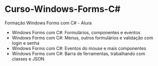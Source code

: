 # Curso-Windows-Forms-C#
Formação Windows Forms com C# - Alura

- Windows Forms com C#: Formulários, componentes e eventos
- Windows Forms com C#: Menus, outros formulários e validação com login e senha
- Windows Forms com C#: Eventos do mouse e mais componentes
- Windows Forms com C#: Barra de ferramentas, trabalhando com classes e JSON
